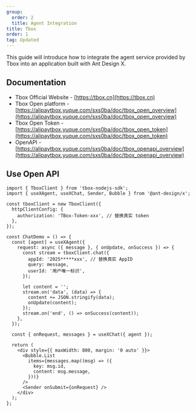 ```yaml
---
group:
  order: 2
  title: Agent Integration
title: Tbox
order: 1
tag: Updated
---
```


This guide will introduce how to integrate the agent service provided by Tbox into an application built with Ant Design X.

## Documentation

- Tbox Official Website - [https://tbox.cn](https://tbox.cn)
- Tbox Open platform - [https://alipaytbox.yuque.com/sxs0ba/doc/tbox_open_overview](https://alipaytbox.yuque.com/sxs0ba/doc/tbox_open_overview)
- Tbox Open Token - [https://alipaytbox.yuque.com/sxs0ba/doc/tbox_open_token](https://alipaytbox.yuque.com/sxs0ba/doc/tbox_open_token)
- OpenAPI - [https://alipaytbox.yuque.com/sxs0ba/doc/tbox_openapi_overview](https://alipaytbox.yuque.com/sxs0ba/doc/tbox_openapi_overview)

## Use Open API

```tsx
import { TboxClient } from 'tbox-nodejs-sdk';
import { useXAgent, useXChat, Sender, Bubble } from '@ant-design/x';

const tboxClient = new TboxClient({
  httpClientConfig: {
    authorization: 'TBox-Token-xxx', // 替换真实 token
  },
});

const ChatDemo = () => {
  const [agent] = useXAgent({
    request: async ({ message }, { onUpdate, onSuccess }) => {
      const stream = tboxClient.chat({
        appId: '2025*****xxx', // 替换真实 AppID
        query: message,
        userId: '用户唯一标识',
      });

      let content = '';
      stream.on('data', (data) => {
        content += JSON.stringify(data);
        onUpdate(content);
      });
      stream.on('end', () => onSuccess(content));
    },
  });

  const { onRequest, messages } = useXChat({ agent });

  return (
    <div style={{ maxWidth: 800, margin: '0 auto' }}>
      <Bubble.List
        items={messages.map((msg) => ({
          key: msg.id,
          content: msg.message,
        }))}
      />
      <Sender onSubmit={onRequest} />
    </div>
  );
};
```
